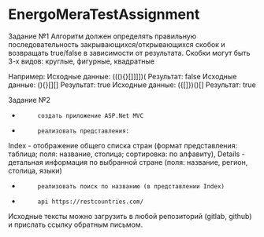 # EnergoMeraTestAssignment

Задание №1
Алгоритм должен определять правильную последовательность закрывающихся/открывающихся скобок и возвращать true/false в зависимости от результата. Скобки могут быть 3-х видов: круглые, фигурные, квадратные

Например:
       Исходные данные: (((){}[]]]])(
        Результат: false
        Исходные данные: (){}[][][]()
        Результат: true
        Исходные данные: ({[]})()[]
        Результат: true

Задание №2
-          создать приложение ASP.Net MVC
-          реализовать представления: 
Index - отображение общего списка стран (формат представления: таблица; поля: название, столица; сортировка: по алфавиту),
Details - детальная информация по выбранной стране (поля: название, регион, столица, языки) 
-          реализовать поиск по названию (в представлении Index)
-          api https://restcountries.com/ 

Исходные тексты можно загрузить в любой репозиторий (gitlab, github) и прислать ссылку обратным письмом.
